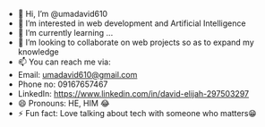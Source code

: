 - 👋 Hi, I’m @umadavid610
- 👀 I’m interested in web development and Artificial Intelligence 
- 🌱 I’m currently learning ...
- 💞️ I’m looking to collaborate on web projects so as to expand my knowledge 
- 📫 You can reach me via:
- Email: umadavid610@gmail.com
- Phone no: 09167657467
- LinkedIn: https://www.linkedin.com/in/david-elijah-297503297
- 😄 Pronouns: HE, HIM 😂
- ⚡ Fun fact: Love talking about tech with someone who matters😁

<!---
umadavid610/umadavid610 is a ✨ special ✨ repository because its `README.md` (this file) appears on your GitHub profile.
You can click the Preview link to take a look at your changes.
--->
